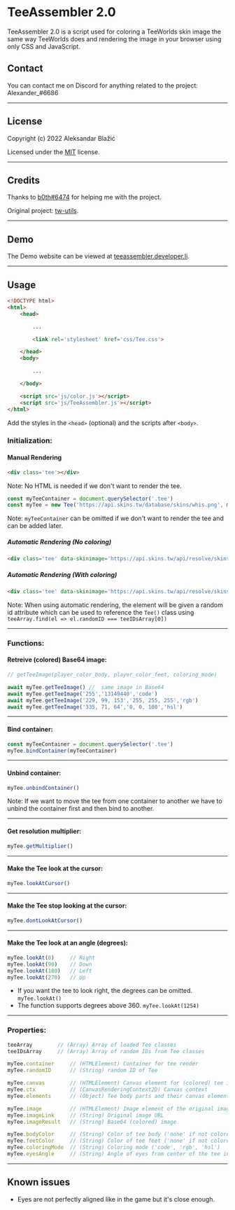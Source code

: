 # TeeAssembler 2.0

TeeAssembler 2.0 is a script used for coloring a TeeWorlds skin image the same way TeeWorlds does and rendering the image in your browser using only CSS and JavaScript.

## Contact

You can contact me on Discord for anything related to the project: Alexander_#6686

---
## License

Copyright (c) 2022 Aleksandar Blažić

Licensed under the [MIT](https://github.com/AlexIsTheGuy/TeeAssembler-2.0/blob/main/LICENSE) license.

---
## Credits

Thanks to [b0th#6474](https://github.com/theobori) for helping me with the project.

Original project: [tw-utils](https://github.com/theobori/tw-utils).

---
## Demo

The Demo website can be viewed at [teeassembler.developer.li](https://teeassembler.developer.li).

---
## Usage

```html
<!DOCTYPE html>
<html>
	<head>

		...

		<link rel='stylesheet' href='css/Tee.css'>

	</head>
	<body>

		...

	</body>

	<script src='js/color.js'></script>
	<script src='js/TeeAssembler.js'></script>
</html>
```

Add the styles in the `<head>` (optional) and the scripts after `<body>`.

### Initialization:

#### Manual Rendering

```html
<div class='tee'></div>
```

Note: No HTML is needed if we don't want to render the tee.

```js
const myTeeContainer = document.querySelector('.tee')
const myTee = new Tee('https://api.skins.tw/database/skins/whis.png', myTeeContainer)
```

Note: `myTeeContainer` can be omitted if we don't want to render the tee and can be added later.

##### Automatic Rendering (No coloring)

```html
<div class='tee' data-skinimage='https://api.skins.tw/api/resolve/skins/mouse'></div>
```

##### Automatic Rendering (With coloring)

```html
<div class='tee' data-skinimage='https://api.skins.tw/api/resolve/skins/mouse' data-bodycolor='13149440' data-feetcolor='255' data-coloringmode='code'></div>
```

Note: When using automatic rendering, the element will be given a random id attribute which can be used to reference the `Tee()` class using `teeArray.find(el => el.randomID === teeIDsArray[0])`

---
### Functions:

#### Retreive (colored) Base64 image:

```js
// getTeeImage(player_color_body, player_color_feet, coloring_mode)

await myTee.getTeeImage() //  same image in Base64
await myTee.getTeeImage('255','13149440','code')
await myTee.getTeeImage('229, 99, 153','255, 255, 255','rgb')
await myTee.getTeeImage('335, 71, 64','0, 0, 100','hsl')
```

---
#### Bind container:

```js
const myTeeContainer = document.querySelector('.tee')
myTee.bindContainer(myTeeContainer)
```

---
#### Unbind container:

```js
myTee.unbindContainer()
```

Note: If we want to move the tee from one container to another we have to unbind the container first and then bind to another.

---
#### Get resolution multiplier:

```js
myTee.getMultiplier()
```

---
#### Make the Tee look at the cursor:

```js
myTee.lookAtCursor()
```

---
#### Make the Tee stop looking at the cursor:

```js
myTee.dontLookAtCursor()
```

---
#### Make the Tee look at an angle (degrees):

```js
myTee.lookAt(0) 	// Right
myTee.lookAt(90) 	// Down
myTee.lookAt(180) 	// Left
myTee.lookAt(270) 	// Up
```

- If you want the tee to look right, the degrees can be omitted. `myTee.lookAt()`
- The function supports degrees above 360. `myTee.lookAt(1254)`

---
### Properties:

```js
teeArray		// (Array) Array of loaded Tee classes
teeIDsArray		// (Array) Array of random IDs from Tee classes

myTee.container		// (HTMLElement) Container for tee render
myTee.randomID		// (String) random ID of Tee

myTee.canvas		// (HTMLElement) Canvas element for (colored) tee image
myTee.ctx			// (CanvasRenderingContext2D) Canvas context
myTee.elements		// (Object) Tee body parts and their canvas elements

myTee.image			// (HTMLElement) Image element of the original image
myTee.imageLink		// (String) Original image URL
myTee.imageResult	// (String) Base64 (colored) image 

myTee.bodyColor		// (String) Color of tee body ('none' if not colored)
myTee.feetColor		// (String) Color of tee feet ('none' if not colored)
myTee.coloringMode	// (String) Coloring mode ('code', 'rgb', 'hsl')
myTee.eyesAngle		// (String) Angle of eyes from center of the tee in degrees
```

---

## Known issues

- Eyes are not perfectly aligned like in the game but it's close enough.
